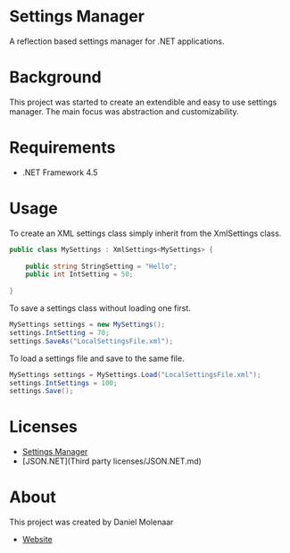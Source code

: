 # Settings Manager

A reflection based settings manager for .NET applications.

# Background

This project was started to create an extendible and easy to use settings manager.
The main focus was abstraction and customizability.

# Requirements

- .NET Framework 4.5

# Usage

To create an XML settings class simply inherit from the XmlSettings class.

```c#
public class MySettings : XmlSettings<MySettings> {
    
    public string StringSetting = "Hello";
    public int IntSetting = 50;
    
}
```

To save a settings class without loading one first.
```c#
MySettings settings = new MySettings();
settings.IntSetting = 70;
settings.SaveAs("LocalSettingsFile.xml");
```

To load a settings file and save to the same file.

```c#
MySettings settings = MySettings.Load("LocalSettingsFile.xml");
settings.IntSettings = 100;
settings.Save();
```

# Licenses

- [Settings Manager](LICENSE.md)
- [JSON.NET](Third party licenses/JSON.NET.md)

# About

This project was created by Daniel Molenaar
- [Website](http://daniel-molenaar.com/)